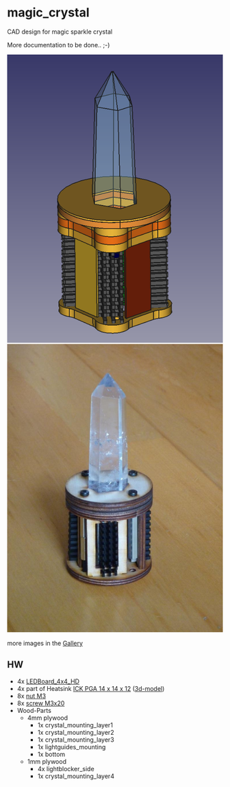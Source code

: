 
# magic_crystal
CAD design for magic sparkle crystal

More documentation to be done.. ;-)

![magic crystal](export/magic_crystal_3d.png)
![first fit-test](pictures/P1700545_small.jpg)

more images in the [Gallery](gallery.md)

## HW
- 4x [LEDBoard_4x4_HD](https://github.com/s-light/LEDBoard_4x4_HD)
- 4x part of Heatsink [ICK PGA 14 x 14 x 12](https://www.fischerelektronik.de/web_fischer/de_DE/K%C3%BChlk%C3%B6rper/B01/K%C3%BChlk%C3%B6rper%20f%C3%BCr%20PGA/PR/ICKPGA14x14x12_/parameters/index.xhtml/) ([3d-model](https://github.com/s-light/LEDBoard_4x4_16bit/tree/master/parts/mechanical))
- 8x [nut M3](https://www.wegertseder.com/ArticleDetails.aspx?ANR=4445-100)
- 8x [screw M3x20](https://www.wegertseder.com/ArticleDetails.aspx?AKNUM=2588&Diameter=3)
- Wood-Parts
    - 4mm plywood
        - 1x crystal_mounting_layer1
        - 1x crystal_mounting_layer2
        - 1x crystal_mounting_layer3
        - 1x lightguides_mounting
        - 1x bottom
    - 1mm plywood
        - 4x lightblocker_side
        - 1x crystal_mounting_layer4
